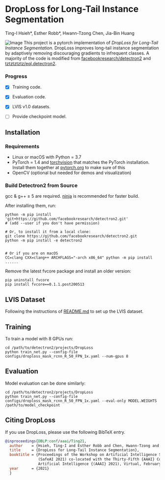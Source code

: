 # DropLoss for Long-Tail Instance Segmentation
Ting-I Hsieh*, Esther Robb*, Hwann-Tzong Chen, Jia-Bin Huang


![Image](images/compare.png)
This project is a pytorch implementation of *DropLoss for Long-Tail Instance Segmentation*. DropLoss improves long-tail instance segmentation by adaptively removing discouraging gradients to infrequent classes. A majority of the code is modified from [facebookresearch/detectron2](https://github.com/facebookresearch/detectron2) and [tztztztztz/eql.detectron2](https://github.com/tztztztztz/eql.detectron2).  



### Progress

- [x] Training code.
- [x] Evaluation code.
- [x] LVIS v1.0 datasets.
- [ ] Provide checkpoint model.


## Installation
### Requirements
- Linux or macOS with Python = 3.7
- PyTorch = 1.4 and [torchvision](https://github.com/pytorch/vision/) that matches the PyTorch installation.
  Install them together at [pytorch.org](https://pytorch.org) to make sure of this
- OpenCV (optional but needed for demos and visualization)

### Build Detectron2 from Source
gcc & g++ ≥ 5 are required. [ninja](https://ninja-build.org/) is recommended for faster build.

After installing them, run:

```
python -m pip install 'git+https://github.com/facebookresearch/detectron2.git'
# (add --user if you don't have permission)

# Or, to install it from a local clone:
git clone https://github.com/facebookresearch/detectron2.git
python -m pip install -e detectron2


# Or if you are on macOS
CC=clang CXX=clang++ ARCHFLAGS="-arch x86_64" python -m pip install ......
```

Remove the latest fvcore package and install an older version:

```
pip uninstall fvcore
pip install fvcore==0.1.1.post200513
```

## LVIS Dataset

Following the instructions of [README.md](https://github.com/facebookresearch/detectron2/blob/master/datasets/README.md) to set up the LVIS dataset.


## Training

To train a model with 8 GPUs run:

```
cd /path/to/detectron2/projects/DropLoss
python train_net.py --config-file configs/droploss_mask_rcnn_R_50_FPN_1x.yaml --num-gpus 8
```

## Evaluation

Model evaluation can be done similarly:

```
cd /path/to/detectron2/projects/DropLoss
python train_net.py --config-file configs/droploss_mask_rcnn_R_50_FPN_1x.yaml --eval-only MODEL.WEIGHTS /path/to/model_checkpoint
```



## <a name="CitingDropLoss"></a>Citing DropLoss

If you use DropLoss, please use the following BibTeX entry.

```BibTeX
@inproceedings{DBLP:conf/aaai/Ting21,
  author 	= {Hsieh, Ting-I and Esther Robb and Chen, Hwann-Tzong and Jia-Bin Huang},
  title     = {DropLoss for Long-Tail Instance Segmentation},
  booktitle = {Proceedings of the Workshop on Artificial Intelligence Safety 2021
               (SafeAI 2021) co-located with the Thirty-Fifth {AAAI} Conference on
               Artificial Intelligence {(AAAI} 2021), Virtual, February 8, 2021},
  year      = {2021}
  }
```
